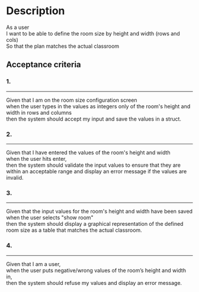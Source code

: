 # Description

As a user<br />
I want to be able to define the room size by height and width (rows and cols)<br />
So that the plan matches the actual classroom

## Acceptance criteria

### 1.
---
Given that I am on the room size configuration screen<br />
when the user types in the values as integers only of the room's height and width in rows and columns<br />
then the system should accept my input and save the values in a struct.

### 2.
---
Given that I have entered the values of the room's height and width<br />
when the user hits enter,<br />
then the system should validate the input values to ensure that they are within an acceptable range and display an error message if the values are invalid.

### 3.
---
Given that the input values for the room's height and width have been saved<br />
when the user selects "show room"<br />
then the system should display a graphical representation of the defined room size as a table that matches the actual classroom.

### 4.
---
Given that I am a user,<br />
when the user puts negative/wrong values of the room’s height and width in,<br />
then the system should refuse my values and display an error message.
